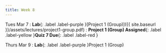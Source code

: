 ```yaml
---
title: Week 8
---
```


Tues Mar 7
: **Lab**{: .label .label-purple }[Project 1 (Group)]({{ site.baseurl }}/assets/lectures/project1-group.pdf)
: **Project 1 (Group) Assigned**{: .label .label-yellow }**Quiz 7 Due**{: .label .label-red }

Thurs Mar 9
: **Lab**{: .label .label-purple }Project 1 (Group)